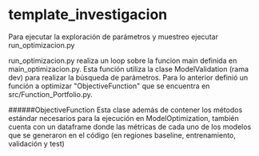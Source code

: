 # template_investigacion

Para ejecutar la exploración de parámetros y muestreo ejecutar run_optimizacion.py

run_optimizacion.py realiza un loop sobre la funcion main definida en main_optimizacion.py. Esta función utiliza la clase ModelValidation (rama dev) para realizar la búsqueda de parámetros. Para lo anterior definió un función a optimizar "ObjectiveFunction" que se encuentra en src/Function_Portfolio.py.

######ObjectiveFunction
Esta clase además de contener los métodos estándar necesarios para la ejecución en ModelOptimization, también cuenta con un dataframe donde las métricas de cada uno de los modelos que se generaron en el código (en regiones baseline, entrenamiento, validación y test)
